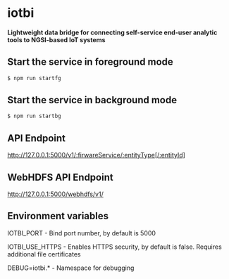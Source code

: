 # iotbi
**Lightweight data bridge for connecting self-service end-user analytic tools to NGSI-based IoT systems**



## Start the service in foreground mode
```sh
$ npm run startfg
```


## Start the service in background mode
```sh
$ npm run startbg 
```

## API Endpoint
http://127.0.0.1:5000/v1/:firwareService/:entityType[/:entityId]

## WebHDFS API Endpoint
http://127.0.0.1:5000/webhdfs/v1/

## Environment variables
IOTBI_PORT		- Bind port number, by default is 5000

IOTBI_USE_HTTPS	- Enables HTTPS security, by default is false. Requires additional file certificates

DEBUG=iotbi.*		- Namespace for debugging 

